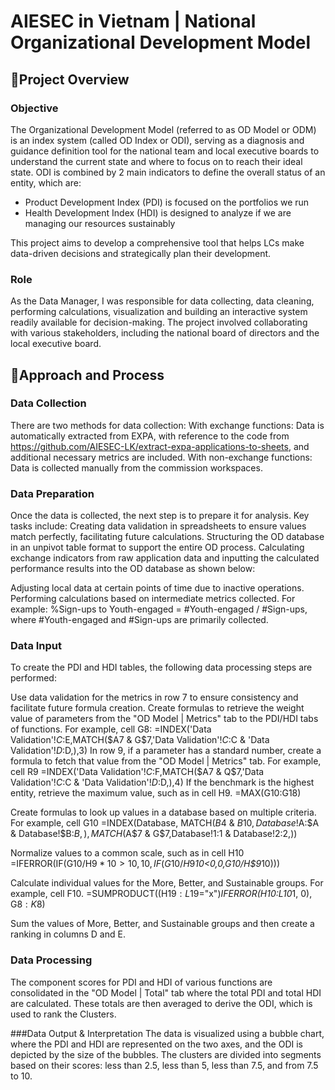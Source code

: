 # AIESEC in Vietnam | National Organizational Development Model
## 📖Project Overview
### Objective
The Organizational Development Model (referred to as OD Model or ODM) is an index system (called OD Index or ODI), serving as a diagnosis and guidance definition tool for the national team and local executive boards to understand the current state and where to focus on to reach their ideal state. ODI is combined by 2 main indicators to define the overall status of an entity, which are:
* Product Development Index (PDI) is focused on the portfolios we run
* Health Development Index (HDI) is designed to analyze if we are managing our resources sustainably

This project aims to develop a comprehensive tool that helps LCs make data-driven decisions and strategically plan their development.

### Role
As the Data Manager, I was responsible for data collecting, data cleaning, performing calculations, visualization and building an interactive system readily available for decision-making. The project involved collaborating with various stakeholders, including the national board of directors and the local executive board.

## 🔮Approach and Process
### Data Collection
There are two methods for data collection:
With exchange functions: Data is automatically extracted from EXPA, with reference to the code from https://github.com/AIESEC-LK/extract-expa-applications-to-sheets, and additional necessary metrics are included.
With non-exchange functions: Data is collected manually from the commission workspaces.

### Data Preparation
Once the data is collected, the next step is to prepare it for analysis. Key tasks include:
Creating data validation in spreadsheets to ensure values match perfectly, facilitating future calculations.
Structuring the OD database in an unpivot table format to support the entire OD process.
Calculating exchange indicators from raw application data and inputting the calculated performance results into the OD database as shown below:

Adjusting local data at certain points of time due to inactive operations.
Performing calculations based on intermediate metrics collected.
	For example: %Sign-ups to Youth-engaged = #Youth-engaged / #Sign-ups, where #Youth-engaged and #Sign-ups are primarily collected.

### Data Input
To create the PDI and HDI tables, the following data processing steps are performed:

Use data validation for the metrics in row 7 to ensure consistency and facilitate future formula creation.
Create formulas to retrieve the weight value of parameters from the "OD Model | Metrics" tab to the PDI/HDI tabs of functions. For example, cell G8: 
=INDEX('Data Validation'!$C:$E,MATCH($A7 & G$7,'Data Validation'!$C:$C & 'Data Validation'!$D:$D,),3)
In row 9, if a parameter has a standard number, create a formula to fetch that value from the "OD Model | Metrics" tab. For example, cell R9
=INDEX('Data Validation'!$C:$F,MATCH($A7 & Q$7,'Data Validation'!$C:$C & 'Data Validation'!$D:$D,),4)
If the benchmark is the highest entity, retrieve the maximum value, such as in cell H9.
=MAX(G10:G18)

Create formulas to look up values in a database based on multiple criteria. For example, cell G10
=INDEX(Database,
MATCH($B$4 & $B10,Database!$A:$A & Database!$B:$B,),
MATCH($A$7 & G$7,Database!$1:$1 & Database!$2:$2,))

Normalize values to a common scale, such as in cell H10 
=IFERROR(IF(G10/H$9*10>10,10,
IF(G10/H$9*10<0,0,G10/H$9*10)))

Calculate individual values for the More, Better, and Sustainable groups. For example, cell F10.
=SUMPRODUCT((H$19:L$19="x")*IFERROR(H10:L10*1, 0), G$8:K$8)

Sum the values of More, Better, and Sustainable groups and then create a ranking in columns D and E.

### Data Processing
The component scores for PDI and HDI of various functions are consolidated in the "OD Model | Total" tab where the total PDI and total HDI are calculated. These totals are then averaged to derive the ODI, which is used to rank the Clusters.

###Data Output & Interpretation
The data is visualized using a bubble chart, where the PDI and HDI are represented on the two axes, and the ODI is depicted by the size of the bubbles. The clusters are divided into segments based on their scores: less than 2.5, less than 5, less than 7.5, and from 7.5 to 10.

